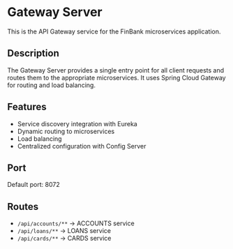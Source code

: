 # Gateway Server

This is the API Gateway service for the FinBank microservices application.

## Description

The Gateway Server provides a single entry point for all client requests and routes them to the appropriate microservices. It uses Spring Cloud Gateway for routing and load balancing.

## Features

- Service discovery integration with Eureka
- Dynamic routing to microservices
- Load balancing
- Centralized configuration with Config Server

## Port

Default port: 8072

## Routes

- `/api/accounts/**` -> ACCOUNTS service
- `/api/loans/**` -> LOANS service
- `/api/cards/**` -> CARDS service


